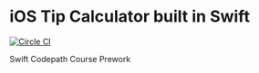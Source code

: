 # iOS Tip Calculator built in Swift
[![Circle CI](https://circleci.com/gh/drn/codepath-tips.svg?style=svg)](https://circleci.com/gh/drn/codepath-tips)

Swift Codepath Course Prework

